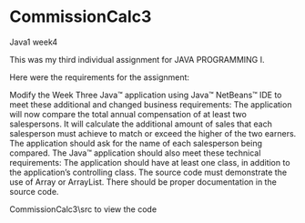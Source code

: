 # CommissionCalc3
Java1 week4

This was my third individual assignment for JAVA PROGRAMMING I.

Here were the requirements for the assignment:

Modify the Week Three Java™ application using Java™ NetBeans™ IDE to meet these additional and changed business requirements:
The application will now compare the total annual compensation of at least two salespersons.
It will calculate the additional amount of sales that each salesperson must achieve to match or 
exceed the higher of the two earners.
The application should ask for the name of each salesperson being compared.
The Java™ application should also meet these technical requirements:
The application should have at least one class, in addition to the application’s controlling class.
The source code must demonstrate the use of Array or ArrayList.
There should be proper documentation in the source code.

CommissionCalc3\src to view the code

